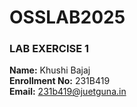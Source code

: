 # OSSLAB2025
### LAB EXERCISE 1
 **Name:** Khushi Bajaj  
 **Enrollment No:** 231B419  
 **Email:** 231b419@juetguna.in

